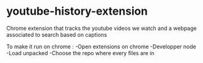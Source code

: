 # youtube-history-extension
Chrome extension that tracks the youtube videos we watch and a webpage associated to search based on captions

To make it run on chrome :
-Open extensions on chrome
-Developper node
-Load unpacked
-Choose the repo where every files are in
